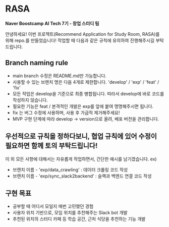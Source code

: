 # RASA
**Naver Boostcamp AI Tech 7기 - 창업 스터디 팀**

안녕하세요! 이번 프로젝트(Recommend Application for Study Room, RASA)를 위해 repo.를 만들었습니다! 
작업할 때 다음과 같은 규칙에 유의하여 진행해주시길 부탁드립니다.

## Branch naming rule
- main branch 수정은 README.md만 가능합니다.
- 사용할 수 있는 브렌치 명은 다음 4개로 제한합니다.  'develop' / 'exp' / 'feat' / 'fix'
- 모든 작업은 develop을 기준으로 최종 병합됩니다. 따라서 develop에 바로 코드를 작성하지 않습니다.
- 필요한 기능은 feat / 본격적인 개발은 exp를 앞에 붙여 명명해주시면 됩니다.
- fix 는 버그 수정에 사용하며, 사용 후 가급적 제거해주세요!
- MVP 구현 단계에 따라 develop -> version으로 올려, 배포 버전을 관리합니다.

## 우선적으로 규칙을 정하다보니, 협업 규칙에 있어 수정이 필요하면 함께 토의 부탁드립니다!

이 외 모든 사항에 대해서는 자유롭게 작업하면서, 간단한 예시를 남기겠습니다.
ex) 
- 브랜치 이름 - 'exp/data_crawling' : 데이터 크롤링 코드 작성
- 브랜치 이름 - 'exp/sync_slack2backend' : 슬랙과 백엔드 연결 코드 작성


## 구현 목표
* 공부할 때 어디서 모일지 매번 고민했던 경험
* 사용자 위치 기반으로, 모임 위치를 추천해주는 Slack bot 개발
* 추천된 위치의 스터디 카페 등 학습 공간, 근처 식당을 추천하는 기능 개발
